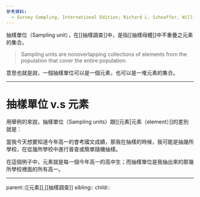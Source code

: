 ```yaml
---
參考資料:
  - Survey Sampling, International Edition; Richard L. Scheaffer, William Mendenhall. III
---
```

抽樣單位（Sampling unit），在[[抽樣調查]]中，是指[[抽樣母體]]中不重疊之元素的集合。

>Sampling units are  nonoverlapping collections of elements from the population that cover the entire population.

意思也就是說，一個抽樣單位可以是一個元素，也可以是一堆元素的集合。
- - -
# 抽樣單位 v.s 元素
用舉例的來說，抽樣單位（Sampling units）跟[[元素|元素（element）]]的差別就是：

當我今天想要知道今年高一的會考國文成績，那我在抽樣的時候，我可能是抽幾所學校，在從幾所學校中進行普查或簡單隨機抽樣。

在這個例子中，元素就是每一個今年高一的高中生；而抽樣單位是我抽出來的那幾所學校裡面的所有高一。

- - -
parent::[[元素]],[[抽樣調查]]
sibling::
child::